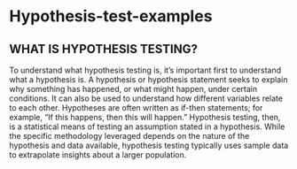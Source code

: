 # Hypothesis-test-examples
## WHAT IS HYPOTHESIS TESTING? 
To understand what hypothesis testing is, it’s important first to understand what a hypothesis is.  A hypothesis or hypothesis statement seeks to explain why something has happened, or what might happen, under certain conditions. It can also be used to understand how different variables relate to each other. Hypotheses are often written as if-then statements; for example, “If this happens, then this will happen.”  Hypothesis testing, then, is a statistical means of testing an assumption stated in a hypothesis. While the specific methodology leveraged depends on the nature of the hypothesis and data available, hypothesis testing typically uses sample data to extrapolate insights about a larger population.
